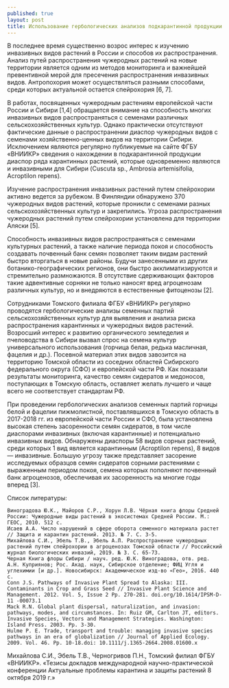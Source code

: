 ```yaml
---
published: true
layout: post
title: Использование гербологических анализов подкарантинной продукции с целью изучения инвазивных растений
---
```


В последнее время существенно возрос интерес к изучению инвазивных видов растений в России и способов их распространения. Анализ путей распространения чужеродных растений на новые территории является одним из методов мониторинга и важнейшей превентивной мерой для пресечения распространения инвазивных видов. Антропохория может осуществляться разными способами, среди которых актуальной остается спейрохория [6, 7].

В работах, посвященных чужеродным растениям европейской части России и Сибири [1,4] обращается внимание на способность многих инвазивных видов распространяться с семенами различных сельскохозяйственных культур. Однако практически отсутствуют фактические данные о распространении диаспор чужеродных видов с семенами хозяйственно-ценных видов на территории Сибири. Исключением являются регулярно публикуемые на сайте ФГБУ «ВНИИКР» сведения о нахождении в подкарантинной продукции диаспор ряда карантинных растений, которые одновременно являются и инвазивными для Сибири (Cuscuta sp., Ambrosia artemisifolia, Acroptilon repens).

Изучение распространения инвазивных растений путем спейрохории активно ведется за рубежом. В Финляндии обнаружено 370 чужеродных видов растений, которые проникли с семенами разных сельскохозяйственных культур и закрепились. Угроза распространения чужеродных растений путем спейрохории установлена для территории Аляски [5].

Способность инвазивных видов распространяться с семенами культурных растений, а также наличие периода покоя и способность создавать почвенный банк семян позволяет таким видам растений быстро вторгаться в новые районы. Будучи занесенными из других ботанико-географических регионов, они быстро акклиматизируются и стремительно размножаются. В отсутствие сдерживающих факторов такие адвентивные сорняки не только наносят вред агроценозам различных культур, но и внедряются в естественные фитоценозы [2].

Сотрудниками Томского филиала ФГБУ «ВНИИКР» регулярно проводятся гербологические анализы семенных партий сельскохозяйственных культур для выявления и анализа риска распространения карантинных и чужеродных видов растений. Возросший интерес к развитию органического земледелия и пчеловодства в Сибири вызвал спрос на семена культур универсального использования (горчица белая, редька масличная, фацелия и др.). Посевной материал этих видов завозится на территорию Томской области из соседних областей Сибирского федерального округа (СФО) и европейской части РФ. Как показали результаты мониторинга, качество семян сидератов и медоносов, поступающих в Томскую область, оставляет желать лучшего и чаще всего не соответствует стандартам РФ.

При проведении гербологических анализов семенных партий горчицы белой и фацелии пижмолистной, поставлявшихся в Томскую область в 2017-2018 гг. из европейской части России и СФО, была установлена высокая степень засоренности семян сидератов, в том числе диаспорами инвазивных (включая карантинные) и потенциально инвазивных видов. Обнаружены диаспоры 58 видов сорных растений, среди которых 1 вид является карантинным (Acroptilon repens), 8 видов — инвазивные. Большую угрозу также представляет засорение исследуемых образцов семян сидератов сорными растениями с выраженным периодом покоя, семена которых пополняют почвенный банк агроценозов, обеспечивая их засоренность на многие годы вперед [3].

Список литературы:

    Виноградова Ю.К., Майоров С.Р., Хорун Л.B. Чёрная книга флоры Средней России: Чужеродные виды растений в экосистемах Средней России. М.: ГЕОС, 2010. 512 с.
    Исаев А.А. Число нарушений в сфере оборота семенного материала растет // Защита и карантин растений. 2013. № 7. С. 3-5.
    Михайлова С.И., Эбель Т.В., Эбель А.Л. Распространение чужеродных растений путем спейрохории в агроценозах Томской области // Российский журнал биологических инвазий, 2019. № 3. С. 65-73.
    Черная Книга флоры Сибири / науч. ред. Ю.К. Виноградова, отв. ред. А.Н. Куприянов; Рос. Акад. наук, Сибирское отделение; ФИЦ Угля и углехимии [и др.]. Новосибирск: Академическое изд-во «Гео», 2016. 440 с.
    Conn J.S. Pathways of Invasive Plant Spread to Alaska: III. Contaminants in Crop and Grass Seed // Invasive Plant Science and Management. 2012. Vol. 5, Issue 2 Pp. 270-281. doi.org/10.1614/IPSM-D-11 -00073.1
    Mack R.N. Global plant dispersal, naturalization, and invasion: pathways, modes, and circumstances. In: Ruiz GM, Carlton JT, editors. Invasive Species, Vectors and Management Strategies. Washington: Island Press. 2003. Pp. 3-30.
    Hulme P. E. Trade, transport and trouble: managing invasive species pathways in an era of globalization // Journal of Applied Ecology. 2009. Vol. 46. Pp. 10-18.doi: 10.1111/j.1365-2664.2008.01600.x

Михайлова С.И., Эбель Т.В., Черногривов П.Н., Томский филиал ФГБУ «ВНИИКР».
«Тезисы докладов международной научно-практической конференции Актуальные проблемы карантина и защиты растений 8 октября 2019 г.»